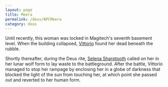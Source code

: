 ```yaml
---
layout: page
title: Meera
permalink: /deus/NPCMeera
category: deus
---
```

Until recently, this woman was locked in Magitech's seventh basement level. When the building collapsed, [Vittorio](CharPublicAllen) found her dead beneath the rubble.

Shortly thereafter, during the Deus rite, [Selena Sharptooth](NPCSelena) called on her in her lunar wolf form to lay waste to the battleground. After the battle, Vittorio managed to stop her rampage by enclosing her in a globe of darkness that blocked the light of the sun from touching her, at which point she passed out and reverted to her human form.
